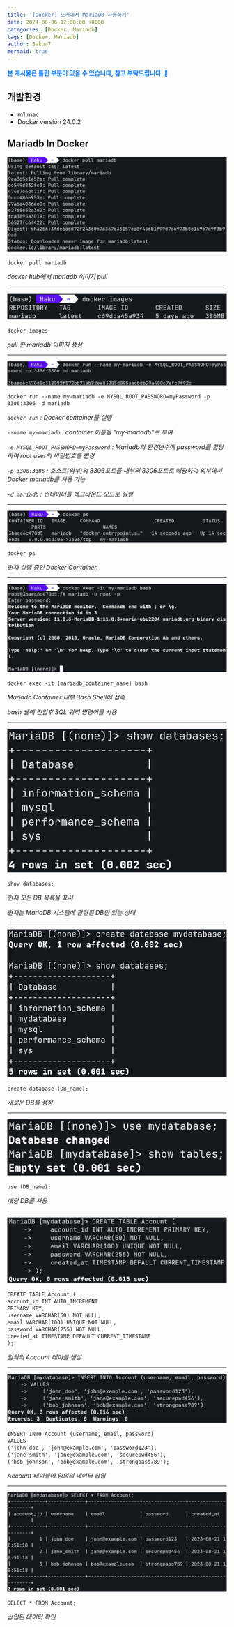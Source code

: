 ```yaml
---
title: '[Docker] 도커에서 MariaDB 사용하기'
date: 2024-06-06 12:00:00 +0000
categories: [Docker, Mariadb]
tags: [Docker, Mariadb]
author: Sakua7
mermaid: true
---
```


<span style="color: #007bff; font-weight: bold;">본 게시물은 틀린 부분이 있을 수 있습니다, 참고 부탁드립니다. 🥹</span>

## 개발환경
* m1 mac
* Docker version 24.0.2

## Mariadb In Docker

![1_pull_image](/assets/img/2024-06-06/1_pull_image.jpg)

```
docker pull mariadb
```

_docker hub에서 mariadb 이미지 pull_

---

![2_images](/assets/img/2024-06-06/2_images.jpg)

```
docker images
```

_pull 한 mariadb 이미지 생성_

---

![3_docker_run](/assets/img/2024-06-06/3_docker_run.jpg)

```
docker run --name my-mariadb -e MYSQL_ROOT_PASSWORD=myPassword -p 3306:3306 -d mariadb
```

_`docker run` : Docker container를 실행_

_`--name my-mariadb` : container 이름을 "my-mariadb"로 부여_

_`-e MYSQL_ROOT_PASSWORD=myPassword` : Mariadb의 환경변수에 password를 할당하여 root user의 비밀번호를 변경_

_`-p 3306:3306` : 호스트(외부)의 3306포트를 내부의 3306포트로 매핑하여 외부에서 Docker mariadb를 사용 가능_

_`-d mariadb` : 컨테이너를 백그라운드 모드로 실행_

---

![4_docker_ps](/assets/img/2024-06-06/4_docker_ps.jpg)

```
docker ps
```

_현재 실행 중인 Docker Container._

---

![5_docker_exec](/assets/img/2024-06-06/5_docker_exec.jpg)

```
docker exec -it (mariadb_container_name) bash
```

_Mariadb Container 내부 Bash Shell에 접속_

_bash 쉘에 진입후 SQL 쿼리 명령어를 사용_

---

![6_show_tables](/assets/img/2024-06-06/6_show_tables.jpg)

```
show databases;
```

_현재 모든 DB 목록을 표시_

_현재는 MariaDB 시스템에 관련된 DB만 있는 상태_

---

![7_create_database](/assets/img/2024-06-06/7_create_database.jpg)

```
create database (DB_name);
```

_새로운 DB를 생성_

---

![8_use_database](/assets/img/2024-06-06/8_use_database.jpg)

```
use (DB_name);
```

_해당 DB를 사용_

---

![9_create_table](/assets/img/2024-06-06/9_create_table.jpg)

```
CREATE TABLE Account (
account_id INT AUTO_INCREMENT
PRIMARY KEY,
username VARCHAR(50) NOT NULL,
email VARCHAR(100) UNIQUE NOT NULL,
password VARCHAR(255) NOT NULL,
created_at TIMESTAMP DEFAULT CURRENT_TIMESTAMP
);
```

_임의의 Account 테이블 생성_

---

![10_insert_data](/assets/img/2024-06-06/10_insert_data.jpg)

```
INSERT INTO Account (username, email, password)
VALUES
('john_doe', 'john@example.com', 'password123'),
('jane_smith', 'jane@example.com', 'securepwd456'),
('bob_johnson', 'bob@example.com', 'strongpass789');
```

_Account 테이블에 임의의 데이터 삽입_

---

![11_show_data](/assets/img/2024-06-06/11_show_data.jpg)

```
SELECT * FROM Account;
```

_삽입된 데이터 확인_
